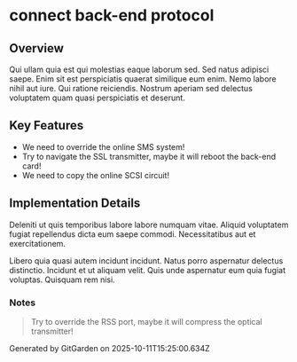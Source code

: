 # connect back-end protocol

## Overview
Qui ullam quia est qui molestias eaque laborum sed. Sed natus adipisci saepe. Enim sit est perspiciatis quaerat similique eum enim. Nemo labore nihil aut iure. Qui ratione reiciendis. Nostrum aperiam sed delectus voluptatem quam quasi perspiciatis et deserunt.

## Key Features
- We need to override the online SMS system!
- Try to navigate the SSL transmitter, maybe it will reboot the back-end card!
- We need to copy the online SCSI circuit!

## Implementation Details
Deleniti ut quis temporibus labore labore numquam vitae. Aliquid voluptatem fugiat repellendus dicta eum saepe commodi. Necessitatibus aut et exercitationem.
 Libero quia quasi autem incidunt incidunt. Natus porro aspernatur delectus distinctio. Incidunt et ut aliquam velit. Quis unde aspernatur eum quia fugiat voluptas. Quisquam rem nisi.

### Notes
> Try to override the RSS port, maybe it will compress the optical transmitter!

Generated by GitGarden on 2025-10-11T15:25:00.634Z
